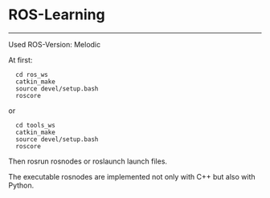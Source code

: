 # ROS-Learning
---
Used ROS-Version: Melodic

At first:

      cd ros_ws
      catkin_make
      source devel/setup.bash
      roscore
  
or
      
      cd tools_ws
      catkin_make
      source devel/setup.bash
      roscore
      
Then rosrun rosnodes or roslaunch launch files.

The executable rosnodes are implemented not only with C++ but also with Python.
